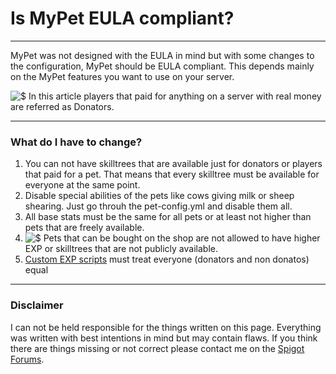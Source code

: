# Is MyPet EULA compliant?

----

MyPet was not designed with the EULA in mind but with some changes to the configuration, MyPet should be EULA compliant. This depends mainly on the MyPet features you want to use on your server.

![$](/wiki/images/exclaim.gif) In this article players that paid for anything on a server with real money are referred as Donators.

----

### What do I have to change?

1. You can not have skilltrees that are available just for donators or players that paid for a pet. That means that every skilltree must be available for everyone at the same point.
2. Disable special abilities of the pets like cows giving milk or sheep shearing. Just go throuh the pet-config.yml and disable them all.
3. All base stats must be the same for all pets or at least not higher than pets that are freely available.
4. ![$](/wiki/images/premium.gif) Pets that can be bought on the shop are not allowed to have higher EXP or skilltrees that are not publicly available.
5. [Custom EXP scripts](https://wiki.mypet-plugin.de/experience) must treat everyone (donators and non donatos) equal

----

### Disclaimer

I can not be held responsible for the things written on this page. Everything was written with best intentions in mind but may contain flaws. If you think there are things missing or not correct please contact me on the [Spigot Forums](https://www.spigotmc.org/conversations/add?to=Keyle&title=EULA).